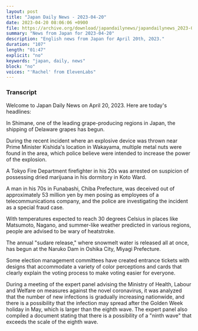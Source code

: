```yaml
---
layout: post
title: "Japan Daily News - 2023-04-20"
date: 2023-04-20 08:06:06 +0900
file: https://archive.org/download/japandailynews/japandailynews_2023-04-20.mp3
summary: "News from Japan for 2023-04-20"
description: "English news from Japan for April 20th, 2023."
duration: "107"
length: "01:47"
explicit: "no"
keywords: "japan, daily, news"
block: "no"
voices: "'Rachel' from ElevenLabs"
---
```


### Transcript

Welcome to Japan Daily News on April 20, 2023. Here are today's headlines:

In Shimane, one of the leading grape-producing regions in Japan, the shipping of Delaware grapes has begun.

During the recent incident where an explosive device was thrown near Prime Minister Kishida's location in Wakayama, multiple metal nuts were found in the area, which police believe were intended to increase the power of the explosion.

A Tokyo Fire Department firefighter in his 20s was arrested on suspicion of possessing dried marijuana in his dormitory in Koto Ward.

A man in his 70s in Funabashi, Chiba Prefecture, was deceived out of approximately 53 million yen by men posing as employees of a telecommunications company, and the police are investigating the incident as a special fraud case.

With temperatures expected to reach 30 degrees Celsius in places like Matsumoto, Nagano, and summer-like weather predicted in various regions, people are advised to be wary of heatstroke.

The annual "sudare release," where snowmelt water is released all at once, has begun at the Naruko Dam in Oshika City, Miyagi Prefecture.

Some election management committees have created entrance tickets with designs that accommodate a variety of color perceptions and cards that clearly explain the voting process to make voting easier for everyone.

During a meeting of the expert panel advising the Ministry of Health, Labour and Welfare on measures against the novel coronavirus, it was analyzed that the number of new infections is gradually increasing nationwide, and there is a possibility that the infection may spread after the Golden Week holiday in May, which is larger than the eighth wave. The expert panel also compiled a document stating that there is a possibility of a "ninth wave" that exceeds the scale of the eighth wave.
